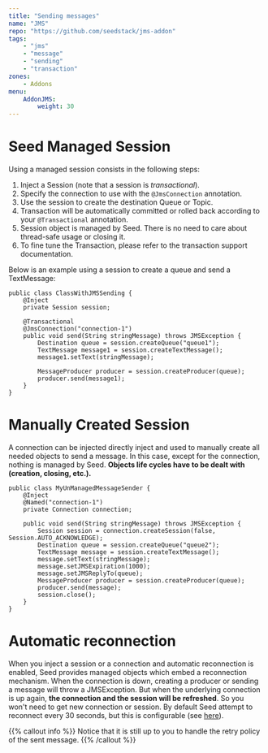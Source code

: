 ```yaml
---
title: "Sending messages"
name: "JMS"
repo: "https://github.com/seedstack/jms-addon"
tags:
    - "jms"
    - "message"
    - "sending"
    - "transaction"
zones:
    - Addons
menu:
    AddonJMS:
        weight: 30
---
```


# Seed Managed Session

Using a managed session consists in the following steps:

1. Inject a Session (note that a session is *transactional*).
2. Specify the connection to use with the `@JmsConnection` annotation.
3. Use the session to create the destination Queue or Topic.
4. Transaction will be automatically committed or rolled back according to your `@Transactional` annotation.
5. Session object is managed by Seed. There is no need to care about thread-safe usage or closing it.
6. To fine tune the Transaction, please refer to the transaction support documentation.

Below is an example using a session to create a queue and send a TextMessage:

    public class ClassWithJMSSending {
        @Inject
        private Session session;

        @Transactional
        @JmsConnection("connection-1")
        public void send(String stringMessage) throws JMSException {
            Destination queue = session.createQueue("queue1");
            TextMessage message1 = session.createTextMessage();
            message1.setText(stringMessage);

            MessageProducer producer = session.createProducer(queue);
            producer.send(message1);
        }
    }

# Manually Created Session

A connection can be injected directly inject and used to manually create all needed objects to send a message.
In this case, except for the connection, nothing is managed by Seed. **Objects life cycles have to be dealt with (creation, closing, etc.).**

    public class MyUnManagedMessageSender {
        @Inject
        @Named("connection-1")
        private Connection connection;

        public void send(String stringMessage) throws JMSException {
            Session session = connection.createSession(false, Session.AUTO_ACKNOWLEDGE);
            Destination queue = session.createQueue("queue2");
            TextMessage message = session.createTextMessage();
            message.setText(stringMessage);
            message.setJMSExpiration(1000);
            message.setJMSReplyTo(queue);
            MessageProducer producer = session.createProducer(queue);
            producer.send(message);
            session.close();
        }
    }

# Automatic reconnection

When you inject a session or a connection and automatic reconnection is enabled, Seed provides managed objects which 
embed a reconnection mechanism. When the connection is down, creating a producer or sending a message will throw a 
JMSException. But when the underlying connection is up again, **the connection and the session will be refreshed**. 
So you won't need to get new connection or session. By default Seed attempt to reconnect every 30 seconds, but this is 
configurable (see [here](../configuration#automatic-reconnection)).

{{% callout info %}}
Notice that it is still up to you to handle the retry policy of the sent message.
{{% /callout %}}